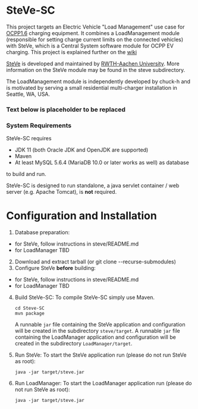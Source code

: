 # SteVe-SC
This project targets an Electric Vehicle "Load Management" use case for [OCPP1.6](https://www.openchargealliance.org/protocols/ocpp-16/) charging equipment. It combines a LoadManagement module (responsible for setting charge current limits on the connected vehicles) with SteVe, which is a Central System software module for OCPP EV charging. This project is explained further on the [wiki](https://github.com/chuck-h/SteVe-SC/wiki)

[SteVe](https://github.com/RWTH-i5-IDSG/steve/blob/master/README.md) is developed and maintained by [RWTH-Aachen University](https://github.com/RWTH-i5-IDSG). More information on the SteVe module may be found in the steve subdirectory.

The LoadManagement module is independently developed by chuck-h and is motivated by serving a small residential multi-charger installation in Seattle, WA, USA.

### Text below is placeholder to be replaced

### System Requirements

SteVe-SC requires 
* JDK 11 (both Oracle JDK and OpenJDK are supported)
* Maven 
* At least MySQL 5.6.4 (MariaDB 10.0 or later works as well) as database

to build and run. 

SteVe-SC is designed to run standalone, a java servlet container / web server (e.g. Apache Tomcat), is **not** required.

# Configuration and Installation

1. Database preparation:
* for SteVe, follow instructions in steve/README.md
* for LoadManager TBD
2. Download and extract tarball (or git clone --recurse-submodules)
3. Configure SteVe **before** building:
* for SteVe, follow instructions in steve/README.md
* for LoadManager TBD
4. Build SteVe-SC:
    To compile SteVe-SC simply use Maven.
    ```
    cd Steve-SC
    mvn package
    ```
     A runnable `jar` file containing the SteVe application and configuration will be created in the subdirectory `steve/target`. A runnable `jar` file containing the LoadManager application and configuration will be created in the subdirectory `LoadManager/target`.

5. Run SteVe:
    To start the SteVe application run (please do not run SteVe as root):
    ```
    java -jar target/steve.jar
    ```
6. Run LoadManager:
    To start the LoadManager application run (please do not run SteVe as root):
    ```
    java -jar target/steve.jar
    ```

